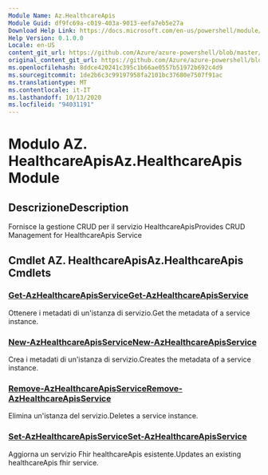 ```yaml
---
Module Name: Az.HealthcareApis
Module Guid: df9fc69a-c019-403a-9013-eefa7eb5e27a
Download Help Link: https://docs.microsoft.com/en-us/powershell/module/az.healthcareapis
Help Version: 0.1.0.0
Locale: en-US
content_git_url: https://github.com/Azure/azure-powershell/blob/master/src/HealthcareApis/HealthcareApis/help/Az.HealthcareApis.md
original_content_git_url: https://github.com/Azure/azure-powershell/blob/master/src/HealthcareApis/HealthcareApis/help/Az.HealthcareApis.md
ms.openlocfilehash: 8ddce420241c395c1b66ae0557b51972b692c4d9
ms.sourcegitcommit: 1de2b6c3c99197958fa2101bc37680e7507f91ac
ms.translationtype: MT
ms.contentlocale: it-IT
ms.lasthandoff: 10/13/2020
ms.locfileid: "94031191"
---
```

# <span data-ttu-id="0b1cc-101">Modulo AZ. HealthcareApis</span><span class="sxs-lookup"><span data-stu-id="0b1cc-101">Az.HealthcareApis Module</span></span>
## <span data-ttu-id="0b1cc-102">Descrizione</span><span class="sxs-lookup"><span data-stu-id="0b1cc-102">Description</span></span>
<span data-ttu-id="0b1cc-103">Fornisce la gestione CRUD per il servizio HealthcareApis</span><span class="sxs-lookup"><span data-stu-id="0b1cc-103">Provides CRUD Management for HealthcareApis Service</span></span>

## <span data-ttu-id="0b1cc-104">Cmdlet AZ. HealthcareApis</span><span class="sxs-lookup"><span data-stu-id="0b1cc-104">Az.HealthcareApis Cmdlets</span></span>
### [<span data-ttu-id="0b1cc-105">Get-AzHealthcareApisService</span><span class="sxs-lookup"><span data-stu-id="0b1cc-105">Get-AzHealthcareApisService</span></span>](Get-AzHealthcareApisService.md)
<span data-ttu-id="0b1cc-106">Ottenere i metadati di un'istanza di servizio.</span><span class="sxs-lookup"><span data-stu-id="0b1cc-106">Get the metadata of a service instance.</span></span>

### [<span data-ttu-id="0b1cc-107">New-AzHealthcareApisService</span><span class="sxs-lookup"><span data-stu-id="0b1cc-107">New-AzHealthcareApisService</span></span>](New-AzHealthcareApisService.md)
<span data-ttu-id="0b1cc-108">Crea i metadati di un'istanza di servizio.</span><span class="sxs-lookup"><span data-stu-id="0b1cc-108">Creates the metadata of a service instance.</span></span>

### [<span data-ttu-id="0b1cc-109">Remove-AzHealthcareApisService</span><span class="sxs-lookup"><span data-stu-id="0b1cc-109">Remove-AzHealthcareApisService</span></span>](Remove-AzHealthcareApisService.md)
<span data-ttu-id="0b1cc-110">Elimina un'istanza del servizio.</span><span class="sxs-lookup"><span data-stu-id="0b1cc-110">Deletes a service instance.</span></span>

### [<span data-ttu-id="0b1cc-111">Set-AzHealthcareApisService</span><span class="sxs-lookup"><span data-stu-id="0b1cc-111">Set-AzHealthcareApisService</span></span>](Set-AzHealthcareApisService.md)
<span data-ttu-id="0b1cc-112">Aggiorna un servizio Fhir healthcareApis esistente.</span><span class="sxs-lookup"><span data-stu-id="0b1cc-112">Updates an existing healthcareApis fhir service.</span></span>

